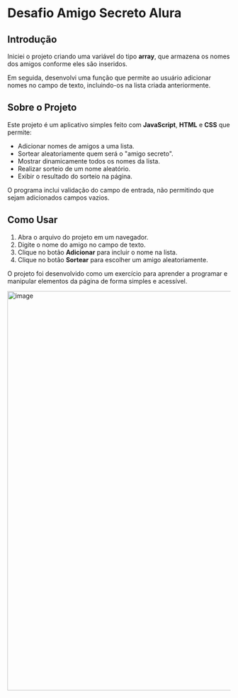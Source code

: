 # Desafio Amigo Secreto Alura

## Introdução
Iniciei o projeto criando uma variável do tipo **array**, que armazena os nomes dos amigos conforme eles são inseridos.

Em seguida, desenvolvi uma função que permite ao usuário adicionar nomes no campo de texto, incluindo-os na lista criada anteriormente.

## Sobre o Projeto
Este projeto é um aplicativo simples feito com **JavaScript**, **HTML** e **CSS** que permite:

- Adicionar nomes de amigos a uma lista.
- Sortear aleatoriamente quem será o "amigo secreto".
- Mostrar dinamicamente todos os nomes da lista.
- Realizar sorteio de um nome aleatório.
- Exibir o resultado do sorteio na página.

O programa inclui validação do campo de entrada, não permitindo que sejam adicionados campos vazios.

## Como Usar
1. Abra o arquivo do projeto em um navegador.
2. Digite o nome do amigo no campo de texto.
3. Clique no botão **Adicionar** para incluir o nome na lista.
4. Clique no botão **Sortear** para escolher um amigo aleatoriamente.

O projeto foi desenvolvido como um exercício para aprender a programar e manipular elementos da página de forma simples e acessível.

<img width="1912" height="899" alt="image" src="https://github.com/user-attachments/assets/1841e3a8-74a1-442c-8964-4bddf0bd9520" />

